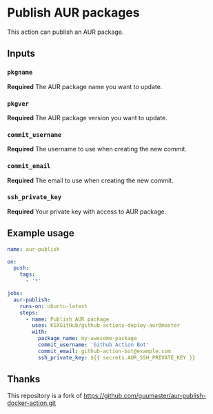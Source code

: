 # Publish AUR packages

This action can publish an AUR package.

## Inputs

### `pkgname`

**Required** The AUR package name you want to update.

### `pkgver`

**Required** The AUR package version you want to update.

### `commit_username`

**Required** The username to use when creating the new commit.

### `commit_email`

**Required** The email to use when creating the new commit.

### `ssh_private_key`

**Required** Your private key with access to AUR package.


## Example usage

```yaml
name: aur-publish

on:
  push:
    tags:
      - '*'

jobs:
  aur-publish:
    runs-on: ubuntu-latest
    steps:
      - name: Publish AUR package
        uses: KSXGitHub/github-actions-deploy-aur@master
        with:
          package_name: my-awesome-package
          commit_username: 'Github Action Bot'
          commit_email: github-action-bot@example.com
          ssh_private_key: ${{ secrets.AUR_SSH_PRIVATE_KEY }}
```

## Thanks

This repository is a fork of https://github.com/guumaster/aur-publish-docker-action.git
